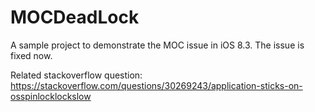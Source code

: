 # MOCDeadLock
A sample project to demonstrate the MOC issue in iOS 8.3. The issue is fixed now.

Related stackoverflow question:
https://stackoverflow.com/questions/30269243/application-sticks-on-osspinlocklockslow
